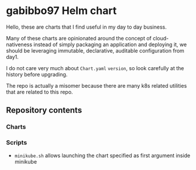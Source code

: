 # gabibbo97 Helm chart

Hello, these are charts that I find useful in my day to day business.

Many of these charts are opinionated around the concept of cloud-nativeness instead of simply packaging an application and deploying it, we should be leveraging immutable,  declarative, auditable configuration from day1.

I do not care very much about `Chart.yaml` `version`, so look carefully at the history before upgrading.

The repo is actually a misomer because there are many k8s related utilities that are related to this repo.

## Repository contents

### Charts

### Scripts

* `minikube.sh` allows launching the chart specified as first argument inside minikube
